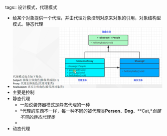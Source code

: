 tags:: 设计模式，代理模式

- 给某个对象提供一个代理，并由代理对象控制对原来对象的引用，对象结构型模式。静态代理
- ![image.png](../assets/image_1680346925916_0.png)
- 主要是控制
- 静态代理
	- 一般说装饰器模式是静态代理的一种
	- *代理的东西不一样，每一种不同的被代理类**Person**、**Dog**、**Cat,**创建不同的静态代理类*
	-
- 动态代理